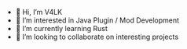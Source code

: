- 👋 Hi, I’m V4LK
- 👀 I’m interested in Java Plugin / Mod Development
- 🌱 I’m currently learning Rust
- 💞️ I’m looking to collaborate on interesting projects
